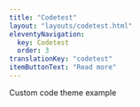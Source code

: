 ```yaml
---
title: "Codetest"
layout: "layouts/codetest.html"
eleventyNavigation:
  key: Codetest
  order: 3
translationKey: "codetest"
itemButtonText: "Read more"
---
```


Custom code theme example